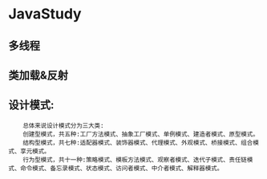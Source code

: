 JavaStudy
=========

多线程
-----------

类加载&反射
-----------

设计模式:
-----------
        总体来说设计模式分为三大类:
        创建型模式，共五种:工厂方法模式、抽象工厂模式、单例模式、建造者模式、原型模式。
        结构型模式，共七种:适配器模式、装饰器模式、代理模式、外观模式、桥接模式、组合模式、享元模式。
        行为型模式，共十一种:策略模式、模板方法模式、观察者模式、迭代子模式、责任链模式、命令模式、备忘录模式、状态模式、访问者模式、中介者模式、解释器模式。